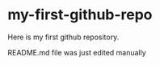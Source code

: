 # my-first-github-repo
Here is my first github repository. 

README.md file was just edited manually 

